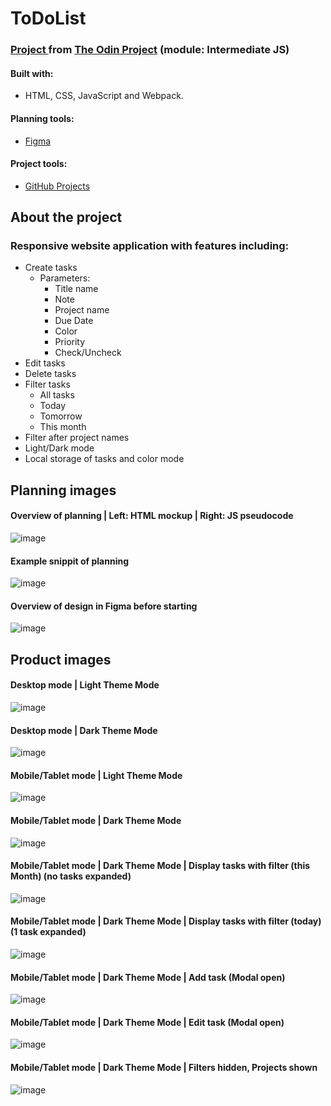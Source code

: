 # ToDoList
### <a href="https://www.theodinproject.com/lessons/node-path-javascript-todo-list">Project </a> from <a href="https://www.theodinproject.com/">The Odin Project</a> (module: Intermediate JS)
#### Built with:
* HTML, CSS, JavaScript and Webpack.
#### Planning tools: 
* <a href="https://www.figma.com/">Figma</a>
#### Project tools: 
* <a href="https://github.com/users/biandresen/projects/1">GitHub Projects</a>

## About the project
### Responsive website application with features including:
* Create tasks
   * Parameters:
     * Title name
     * Note
     * Project name
     * Due Date
     * Color
     * Priority
     * Check/Uncheck
* Edit tasks
* Delete tasks
* Filter tasks
  * All tasks
  * Today
  * Tomorrow
  * This month
* Filter after project names
* Light/Dark mode
* Local storage of tasks and color mode

## Planning images
#### Overview of planning | Left: HTML mockup | Right: JS pseudocode
![image](https://github.com/user-attachments/assets/02417ca6-687c-4db7-b160-ff015370b1aa)
#### Example snippit of planning
![image](https://github.com/user-attachments/assets/5dc4ae86-9712-46e5-b4a1-fce75aab332f)
#### Overview of design in Figma before starting
![image](https://github.com/user-attachments/assets/abd30549-395c-48a3-b999-3ebcd76018d6)


## Product images
#### Desktop mode | Light Theme Mode
![image](https://github.com/user-attachments/assets/127dd26b-98e8-47f3-a160-22dbdebe9bc7)
#### Desktop mode | Dark Theme Mode
![image](https://github.com/user-attachments/assets/0fb045c0-843a-48dd-9762-2b60a856eec7)
#### Mobile/Tablet mode | Light Theme Mode
![image](https://github.com/user-attachments/assets/1c44d829-197a-433b-add2-cede1b51fe1c)
#### Mobile/Tablet mode | Dark Theme Mode
![image](https://github.com/user-attachments/assets/9db9515d-1e5a-4117-a729-d61857d677f5)
#### Mobile/Tablet mode | Dark Theme Mode | Display tasks with filter (this Month) (no tasks expanded)
![image](https://github.com/user-attachments/assets/6a29e71c-a5ca-43e6-aca0-b4dc95e8c0ff)
#### Mobile/Tablet mode | Dark Theme Mode | Display tasks with filter (today) (1 task expanded)
![image](https://github.com/user-attachments/assets/18fe7122-e968-4403-91ba-9d6a885bbbef)
#### Mobile/Tablet mode | Dark Theme Mode | Add task (Modal open)
![image](https://github.com/user-attachments/assets/ffffc7a2-7841-46fa-9386-06562ff98e6d)
#### Mobile/Tablet mode | Dark Theme Mode | Edit task (Modal open)
![image](https://github.com/user-attachments/assets/4b7011a2-7af3-453b-a726-627bc4a7f347)
#### Mobile/Tablet mode | Dark Theme Mode | Filters hidden, Projects shown
![image](https://github.com/user-attachments/assets/75686f23-e417-40e0-a0bb-8160a9994525)
